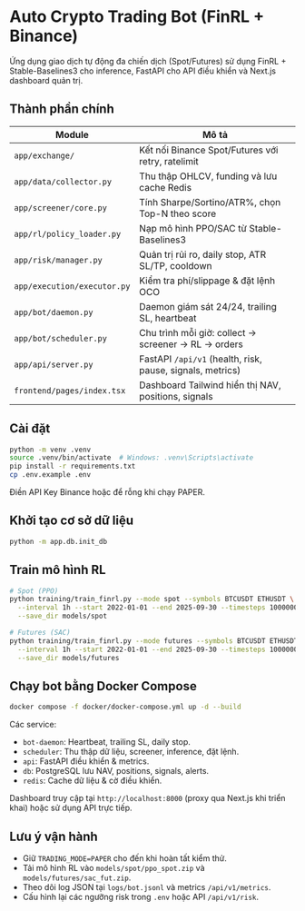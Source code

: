 # Auto Crypto Trading Bot (FinRL + Binance)

Ứng dụng giao dịch tự động đa chiến dịch (Spot/Futures) sử dụng FinRL + Stable-Baselines3 cho inference, FastAPI cho API điều khiển và Next.js dashboard quản trị.

## Thành phần chính

| Module | Mô tả |
| --- | --- |
| `app/exchange/` | Kết nối Binance Spot/Futures với retry, ratelimit |
| `app/data/collector.py` | Thu thập OHLCV, funding và lưu cache Redis |
| `app/screener/core.py` | Tính Sharpe/Sortino/ATR%, chọn Top-N theo score |
| `app/rl/policy_loader.py` | Nạp mô hình PPO/SAC từ Stable-Baselines3 |
| `app/risk/manager.py` | Quản trị rủi ro, daily stop, ATR SL/TP, cooldown |
| `app/execution/executor.py` | Kiểm tra phí/slippage & đặt lệnh OCO |
| `app/bot/daemon.py` | Daemon giám sát 24/24, trailing SL, heartbeat |
| `app/bot/scheduler.py` | Chu trình mỗi giờ: collect → screener → RL → orders |
| `app/api/server.py` | FastAPI `/api/v1` (health, risk, pause, signals, metrics) |
| `frontend/pages/index.tsx` | Dashboard Tailwind hiển thị NAV, positions, signals |

## Cài đặt

```bash
python -m venv .venv
source .venv/bin/activate  # Windows: .venv\Scripts\activate
pip install -r requirements.txt
cp .env.example .env
```

Điền API Key Binance hoặc để rỗng khi chạy PAPER.

## Khởi tạo cơ sở dữ liệu

```bash
python -m app.db.init_db
```

## Train mô hình RL

```bash
# Spot (PPO)
python training/train_finrl.py --mode spot --symbols BTCUSDT ETHUSDT \
  --interval 1h --start 2022-01-01 --end 2025-09-30 --timesteps 1000000 \
  --save_dir models/spot

# Futures (SAC)
python training/train_finrl.py --mode futures --symbols BTCUSDT ETHUSDT \
  --interval 1h --start 2022-01-01 --end 2025-09-30 --timesteps 1000000 \
  --save_dir models/futures
```

## Chạy bot bằng Docker Compose

```bash
docker compose -f docker/docker-compose.yml up -d --build
```

Các service:

* `bot-daemon`: Heartbeat, trailing SL, daily stop.
* `scheduler`: Thu thập dữ liệu, screener, inference, đặt lệnh.
* `api`: FastAPI điều khiển & metrics.
* `db`: PostgreSQL lưu NAV, positions, signals, alerts.
* `redis`: Cache dữ liệu & cờ điều khiển.

Dashboard truy cập tại `http://localhost:8000` (proxy qua Next.js khi triển khai) hoặc sử dụng API trực tiếp.

## Lưu ý vận hành

* Giữ `TRADING_MODE=PAPER` cho đến khi hoàn tất kiểm thử.
* Tải mô hình RL vào `models/spot/ppo_spot.zip` và `models/futures/sac_fut.zip`.
* Theo dõi log JSON tại `logs/bot.jsonl` và metrics `/api/v1/metrics`.
* Cấu hình lại các ngưỡng risk trong `.env` hoặc API `/api/v1/risk`.
